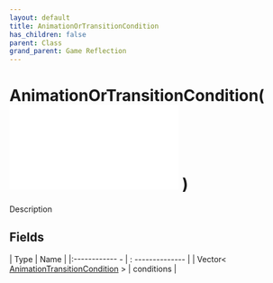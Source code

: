 ```yaml
---
layout: default
title: AnimationOrTransitionCondition
has_children: false
parent: Class
grand_parent: Game Reflection
---
```

# AnimationOrTransitionCondition( ![ AnimationTransitionCondition ](game-reflection/classes/animation_transition_condition.md) )
Description 

## Fields
| Type | Name |
|:------------ - | : -------------- |
| Vector< [AnimationTransitionCondition](game-reflection/components/animation_transition_condition.md) > | conditions |
